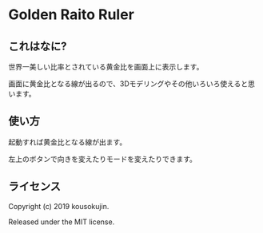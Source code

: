 # Golden Raito Ruler

## これはなに?
世界一美しい比率とされている黄金比を画面上に表示します。

画面に黄金比となる線が出るので、3Dモデリングやその他いろいろ使えると思います。

## 使い方
起動すれば黄金比となる線が出ます。

左上のボタンで向きを変えたりモードを変えたりできます。

## ライセンス
Copyright (c) 2019 kousokujin.

Released under the MIT license.